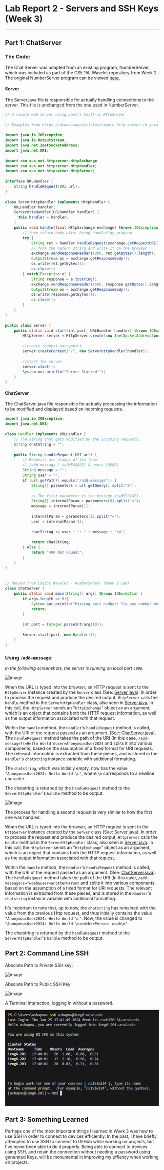 # Lab Report 2 - Servers and SSH Keys (Week 3)

---

## Part 1: ChatServer

### The Code:

The Chat Server was adapted from an existing program, NumberServer, which was included as part of the CSE 15L Wavelet repository from Week 2. The original NumberServer program can be viewed [here](https://github.com/ucsd-cse15l-f23/wavelet).

#### Server
The Server.java file is responsible for actually handling connections to the server. This file is unchanged from the one used in NumberServer.
```java
// A simple web server using Java's built-in HttpServer

// Examples from https://dzone.com/articles/simple-http-server-in-java were useful references

import java.io.IOException;
import java.io.OutputStream;
import java.net.InetSocketAddress;
import java.net.URI;

import com.sun.net.httpserver.HttpExchange;
import com.sun.net.httpserver.HttpHandler;
import com.sun.net.httpserver.HttpServer;

interface URLHandler {
    String handleRequest(URI url);
}

class ServerHttpHandler implements HttpHandler {
    URLHandler handler;
    ServerHttpHandler(URLHandler handler) {
      this.handler = handler;
    }
    public void handle(final HttpExchange exchange) throws IOException {
        // form return body after being handled by program
        try {
            String ret = handler.handleRequest(exchange.getRequestURI());
            // form the return string and write it on the browser
            exchange.sendResponseHeaders(200, ret.getBytes().length);
            OutputStream os = exchange.getResponseBody();
            os.write(ret.getBytes());
            os.close();
        } catch(Exception e) {
            String response = e.toString();
            exchange.sendResponseHeaders(500, response.getBytes().length);
            OutputStream os = exchange.getResponseBody();
            os.write(response.getBytes());
            os.close();
        }
    }
}

public class Server {
    public static void start(int port, URLHandler handler) throws IOException {
        HttpServer server = HttpServer.create(new InetSocketAddress(port), 0);

        //create request entrypoint
        server.createContext("/", new ServerHttpHandler(handler));

        //start the server
        server.start();
        System.out.println("Server Started!");
    }
}
```
#### ChatServer
The ChatServer.java file responsible for actually processing the information to be modified and displayed based on incoming requests. 
```java
import java.io.IOException;
import java.net.URI;

class Handler implements URLHandler {
    // The string that gets modified by the incoming requests.
    String chatString = "";

    public String handleRequest(URI url) {
        // Requests are always of the form:
        // /add-message ? s=[MESSAGE] & user= [USER]
        String message = "";
        String user = "";
        if (url.getPath().equals("/add-message")) {
            String[] parameters = url.getQuery().split("&");

            // The first parameter is the message (s=MESSAGE)
            String[] internalParam = parameters[0].split("=");
            message = internalParam[1];

            internalParam = parameters[1].split("=");
            user = internalParam[1];

            chatString += user + ": " + message + "\n";

            return chatString;
        } else {
            return "404 Not Found!";
        }
    }
}


// Reused from CSE15L Wavelet - NumberServer (Week 2 Lab)
class ChatServer {
    public static void main(String[] args) throws IOException {
        if(args.length == 0){
            System.out.println("Missing port number! Try any number between 1024 to 49151");
            return;
        }

        int port = Integer.parseInt(args[0]);

        Server.start(port, new Handler());
    }
}
```

### Using `/add-message`:
_In the following screenshots, the server is running on local port `4000`._

![image](https://github.com/503525/cse15l-lab-reports/assets/22303922/17e248d6-e297-468e-a0d3-1b3565aa4c4b)

When the URL is typed into the browser, an HTTP request is sent to the `HttpServer` instance created by the `Server` class (See: [Server.java](#server)). In order to process the request and produce the desired output, `HttpServer` calls the `handle` method in the `ServerHttpHandler` class, also seen in [Server.java](#server). In this call, the `HttpServer` sends an "`HttpExchange`" object as an argument, which is an object that contains both the HTTP request information, as well as the output information associated with that request.

Within the `handle` method, the `Handler`'s `handleRequest` method is called, with the URI of the request passed as an argument. (See: [ChatServer.java](#chatserver)). The `handleRequest` method takes the path of the URI (In this case, `/add-message?s=Hello World!&user=AnonymousUser2024` and splits it into various components, based on the assumption of a fixed format for URI requests. The relevant information is extracted from these pieces, and is stored in the `Handler`'s `chatstring` instance variable with additional formatting. 

The `chatstring`, which was initially empty, now has the value `"AnonymousUser2024: Hello World!\n"`, where `\n` corresponds to a newline character.

The chatstring is returned by the `handleRequest` method to the `ServerHttpHandler`'s `handle` method to be output. 

![image](https://github.com/503525/cse15l-lab-reports/assets/22303922/cb50ba09-7f36-4ba0-aaa6-093968892da4)

The process for handling a second request is very similar to how the first one was handled. 

When the URL is typed into the browser, an HTTP request is sent to the `HttpServer` instance created by the `Server` class (See: [Server.java](#server)). In order to process the request and produce the desired output, `HttpServer` calls the `handle` method in the `ServerHttpHandler` class, also seen in [Server.java](#server). In this call, the `HttpServer` sends an "`HttpExchange`" object as an argument, which is an object that contains both the HTTP request information, as well as the output information associated with that request.

Within the `handle` method, the `Handler`'s `handleRequest` method is called, with the URI of the request passed as an argument. (See: [ChatServer.java](#chatserver)). The `handleRequest` method takes the path of the URI (In this case, `/add-message?s="woah&user=anotherPerson` and splits it into various components, based on the assumption of a fixed format for URI requests. The relevant information is extracted from these pieces, and is stored in the `Handler`'s `chatstring` instance variable with additional formatting. 

It's important to note that, up to now, the `chatstring` has remained with the value from the previous Http request, and thus initially contains the value `"AnonymousUser2024: Hello World!\n"`. Now, the value is changed to `"AnonymousUser2024: Hello World!\nanotherPerson: woah\n"`.

The chatstring is returned by the `handleRequest` method to the `ServerHttpHandler`'s `handle` method to be output. 

## Part 2: Command Line SSH

Absolute Path to Private SSH key:

![image](https://github.com/503525/cse15l-lab-reports/assets/22303922/e2bc0f05-2c02-4d26-9172-cbb244f2f42e)


Absolute Path to Public SSH Key:

![image](https://github.com/503525/cse15l-lab-reports/assets/22303922/e4a94c7b-a71f-49d5-b2c6-8e79a82e14c2)


A Terminal Interaction, logging in without a password.

![image](https://raw.githubusercontent.com/503525/cse15l-lab-reports/main/Lab%203%20Login%20No%20Pass%20Screenshot.PNG)


## Part 3: Something Learned

Perhaps one of the most important things I learned in Week 3 was how to use SSH in order to connect to devices efficiently. In the past, I have briefly attempted to use SSH to connect to GitHub while working on projects, but I've never been able to do it properly. Being able to connect to devices using SSH, and retain the connection without needing a password using generated Keys, will be monumental in improving my effiency when working on projects.
